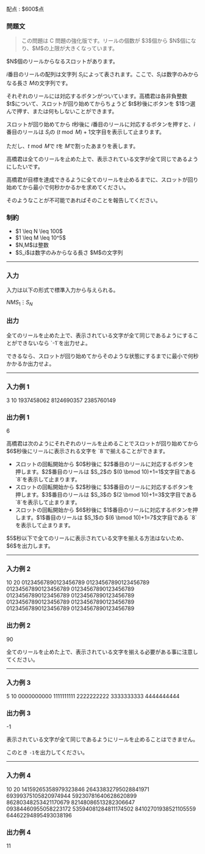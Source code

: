 
<div>

<span>

<span>

<p>
配点 : $600$点
</p>

<div>

<section>

### **問題文**

<blockquote>

<p>
この問題は C 問題の強化版です。リールの個数が $3$個から $N$個になり、$M$の上限が大きくなっています。
</p>

</blockquote>

<p>
$N$個のリールからなるスロットがあります。

$i$番目のリールの配列は文字列 $S_i$によって表されます。ここで、$S_i$は数字のみからなる長さ $M$の文字列です。
</p>

<p>
それぞれのリールには対応するボタンがついています。高橋君は各非負整数 $t$について、スロットが回り始めてからちょうど $t$秒後にボタンを $1$つ選んで押す、または何もしないことができます。

スロットが回り始めてから $t$秒後に $i$番目のリールに対応するボタンを押すと、$i$番目のリールは $S_i$の $(t \bmod M)+1$文字目を表示して止まります。

ただし、$t \bmod M$で $t$を $M$で割ったあまりを表します。
</p>

<p>
高橋君は全てのリールを止めた上で、表示されている文字が全て同じであるようにしたいです。

高橋君が目標を達成できるように全てのリールを止めるまでに、スロットが回り始めてから最小で何秒かかるかを求めてください。

そのようなことが不可能であればそのことを報告してください。
</p>

</section>

</div>

<div>

<section>

### **制約**

<ul>

<li>
$1 \leq N \leq 100$
</li>

<li>
$1 \leq M \leq 10^5$
</li>

<li>
$N,M$は整数
</li>

<li>
$S_i$は数字のみからなる長さ $M$の文字列
</li>

</ul>

</section>

</div>

---

<div>

<div>

<section>

### **入力**

<p>
入力は以下の形式で標準入力から与えられる。
</p>

<div>

$N$$M$$S_1$$\vdots$$S_N$
</div>

</section>

</div>

<div>

<section>

### **出力**

<p>
全てのリールを止めた上で、表示されている文字が全て同じであるようにすることができないなら `-1`を出力せよ。

できるなら、スロットが回り始めてからそのような状態にするまでに最小で何秒かかるか出力せよ。
</p>

</section>

</div>

</div>

---

<div>

<section>

### **入力例 1**

<div>

3 10
1937458062
8124690357
2385760149

</div>

</section>

</div>

<div>

<section>

### **出力例 1**

<div>

6

</div>

<p>
高橋君は次のようにそれぞれのリールを止めることでスロットが回り始めてから $6$秒後にリールに表示される文字を `8`で揃えることができます。
</p>

<ul>

<li>
スロットの回転開始から $0$秒後に $2$番目のリールに対応するボタンを押します。$2$番目のリールは $S_2$の $(0 \bmod 10)+1=1$文字目である `8`を表示して止まります。
</li>

<li>
スロットの回転開始から $2$秒後に $3$番目のリールに対応するボタンを押します。$3$番目のリールは $S_3$の $(2 \bmod 10)+1=3$文字目である `8`を表示して止まります。
</li>

<li>
スロットの回転開始から $6$秒後に $1$番目のリールに対応するボタンを押します。$1$番目のリールは $S_1$の $(6 \bmod 10)+1=7$文字目である `8`を表示して止まります。
</li>

</ul>

<p>
$5$秒以下で全てのリールに表示されている文字を揃える方法はないため、$6$を出力します。
</p>

</section>

</div>

---

<div>

<section>

### **入力例 2**

<div>

10 20
01234567890123456789
01234567890123456789
01234567890123456789
01234567890123456789
01234567890123456789
01234567890123456789
01234567890123456789
01234567890123456789
01234567890123456789
01234567890123456789

</div>

</section>

</div>

<div>

<section>

### **出力例 2**

<div>

90

</div>

<p>
全てのリールを止めた上で、表示されている文字を揃える必要がある事に注意してください。
</p>

</section>

</div>

---

<div>

<section>

### **入力例 3**

<div>

5 10
0000000000
1111111111
2222222222
3333333333
4444444444

</div>

</section>

</div>

<div>

<section>

### **出力例 3**

<div>

-1

</div>

<p>
表示されている文字が全て同じであるようにリールを止めることはできません。

このとき `-1`を出力してください。
</p>

</section>

</div>

---

<div>

<section>

### **入力例 4**

<div>

10 20
14159265358979323846
26433832795028841971
69399375105820974944
59230781640628620899
86280348253421170679
82148086513282306647
09384460955058223172
53594081284811174502
84102701938521105559
64462294895493038196

</div>

</section>

</div>

<div>

<section>

### **出力例 4**

<div>

11

</div>

</section>

</div>

</span>

</span>

</div>
